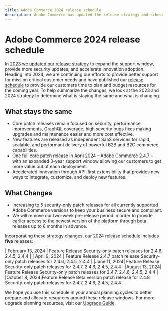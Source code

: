 ```yaml
---
title: Adobe Commerce 2024 release schedule
description: Adobe Commerce has updated the release strategy and schedule for 2024.
---
```

# Adobe Commerce 2024 release schedule

In [2023 we updated our release strategy](https://business.adobe.com/blog/the-latest/adobe-announces-expanded-support) to expand the support window, provide more security updates, and accelerate innovation adoption. Heading into 2024, we are continuing our efforts to provide better support for mission critical customer needs and have published our [release schedule](https://experienceleague.adobe.com/docs/commerce-operations/release/planning/schedule.html) to provide our customers time to plan and budget resources for the coming year. To help summarize the changes, we look at the 2023 and 2024 strategy to determine what is staying the same and what is changing.

## What stays the same

*	Core patch releases remain focused on security, performance improvements, GraphQL coverage, high severity bugs fixes making upgrades and maintenance easier and more cost effective.
*	New features are released as independent SaaS services for rapid, scalable, and performant delivery of powerful B2B and B2C commerce capabilities.
*	One full core patch release in April 2024 – Adobe Commerce 2.4.7 – with an expanded 3-year support window allowing our customers to get more value out of each deployment.
*	Accelerated innovation through API-first extensibility that provides new ways to integrate, customize, and deploy new features.

## What Changes

*	Increasing to 5 security-only patch releases for all currently supported Adobe Commerce versions to keep your business secure and compliant.
*	We will remove our two-week pre-release period in order to provide earlier access to the newest version of the platform through beta releases up to 6 months in advance.

Incorporating these strategy changes, our 2024 release schedule includes **five** releases:

| February 13, 2024 | Feature Release
Security-only patch releases for 2.4.6, 2.4.5, 2.4.4 |
| April 9, 2024 | Feature Release
2.4.7 patch release
Security-only patch releases for 2.4.6, 2.4.5, 2.4.4 |
|June 11, 2024| Feature Release
Security-only patch releases for 2.4.7, 2.4.6, 2.4.5, 2.4.4
|
|August 13, 2024| Feature Release
Security-only patch releases for 2.4.7, 2.4.6, 2.4.5, 2.4.4
|
|October 8, 2024|Feature Release
Beta version patch release for 2.4.8
Security-only patch releases for 2.4.7, 2.4.6, 2.4.5, 2.4.4
|

We hope you use this schedule in your annual planning cycles to better prepare and allocate resources around these release windows. For more upgrade planning resources, visit our [Upgrade Guide](https://experienceleague.adobe.com/docs/commerce-operations/upgrade-guide/overview.html).

